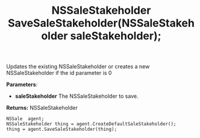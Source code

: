 ﻿---
uid: crmscript_ref_NSSaleAgent_SaveSaleStakeholder
title: NSSaleStakeholder SaveSaleStakeholder(NSSaleStakeholder saleStakeholder);
intellisense: NSSaleAgent.SaveSaleStakeholder
keywords: NSSaleAgent, SaveSaleStakeholder
so.topic: reference
---
	  
Updates the existing NSSaleStakeholder or creates a new NSSaleStakeholder if the id parameter is 0
	  
**Parameters**:
 - **saleStakeholder** The NSSaleStakeholder to save.

**Returns:** NSSaleStakeholder

```crmscript
NSSale  agent;
NSSaleStakeholder thing = agent.CreateDefaultSaleStakeholder();
thing = agent.SaveSaleStakeholder(thing);
```

